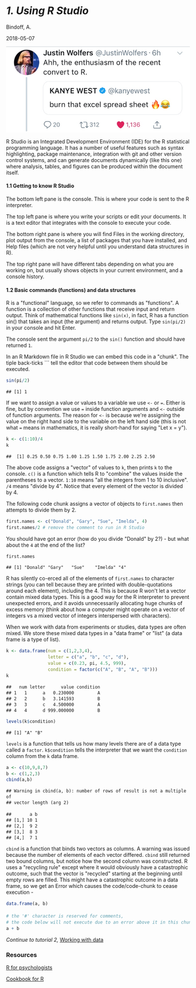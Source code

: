 *1. Using R Studio*
================
Bindoff, A.

2018-05-07

![kanye](kanye.jpg)

R Studio is an Integrated Development Environment (IDE) for the R statistical programming language. It has a number of useful features such as syntax highlighting, package maintenance, integration with git and other version control systems, and can generate documents dynamically (like this one) where analysis, tables, and figures can be produced within the document itself.

#### 1.1 Getting to know R Studio

The bottom left pane is the console. This is where your code is sent to the R interpreter.

The top left pane is where you write your scripts or edit your documents. It is a text editor that integrates with the console to execute your code.

The bottom right pane is where you will find Files in the working directory, plot output from the console, a list of packages that you have installed, and Help files (which are not very helpful until you understand data structures in R).

The top right pane will have different tabs depending on what you are working on, but usually shows objects in your current environment, and a console history.

#### 1.2 Basic commands (functions) and data structures

R is a "functional" language, so we refer to commands as "functions". A function is a collection of other functions that receive input and return output. Think of mathematical functions like `sin(x)`, in fact, R has a function sin() that takes an input (the argument) and returns output. Type `sin(pi/2)` in your console and hit Enter.

The console sent the argument `pi/2` to the `sin()` function and should have returned `1`.

In an R Markdown file in R Studio we can embed this code in a "chunk". The tiple back-ticks \`\`\` tell the editor that code between them should be executed.

``` r
sin(pi/2)
```

    ## [1] 1

If we want to assign a value or values to a variable we use `<-` or `=`. Either is fine, but by convention we use `=` inside function arguments and `<-` outside of function arguments. The reason for `<-` is because we're assigning the value on the right hand side to the variable on the left hand side (this is not what `=` means in mathematics, it is really short-hand for saying "Let x = y").

``` r
k <- c(1:10)/4
k
```

    ##  [1] 0.25 0.50 0.75 1.00 1.25 1.50 1.75 2.00 2.25 2.50

The above code assigns a "vector" of values to `k`, then prints `k` to the console. `c()` is a function which tells R to "combine" the values inside the parentheses to a vector. `1:10` means "all the integers from 1 to 10 inclusive". `/4` means "divide by 4". Notice that every element of the vector is divided by 4.

The following code chunk assigns a vector of objects to `first.names` then attempts to divide them by 2.

``` r
first.names <- c("Donald", "Gary", "Sue", "Imelda", 4)
first.names/2 # remove the comment to run in R Studio
```

You should have got an error (how do you divide "Donald" by 2?) - but what about the `4` at the end of the list?

``` r
first.names
```

    ## [1] "Donald" "Gary"   "Sue"    "Imelda" "4"

R has silently co-erced all of the elements of `first.names` to character strings (you can tell because they are printed with double-quotations around each element), including the 4. This is because R won't let a vector contain mixed data types. This is a good way for the R interpreter to prevent unexpected errors, and it avoids unnecessarily allocating huge chunks of excess memory (think about how a computer might operate on a vector of integers vs a mixed vector of integers interspersed with characters).

When we work with data from experiments or studies, data types are often mixed. We store these mixed data types in a "data frame" or "list" (a data frame is a type of list).

``` r
k <- data.frame(num = c(1,2,3,4),
                letter = c("a", "b", "c", "d"),
                value = c(0.23, pi, 4.5, 999),
                condition = factor(c("A", "B", "A", "B")))
k
```

    ##   num letter      value condition
    ## 1   1      a   0.230000         A
    ## 2   2      b   3.141593         B
    ## 3   3      c   4.500000         A
    ## 4   4      d 999.000000         B

``` r
levels(k$condition)
```

    ## [1] "A" "B"

`levels` is a function that tells us how many levels there are of a data type called a `factor`.
`k$condition` tells the interpreter that we want the `condition` column from the `k` data frame.

``` r
a <- c(10,9,8,7)
b <- c(1,2,3)
cbind(a,b)
```

    ## Warning in cbind(a, b): number of rows of result is not a multiple of
    ## vector length (arg 2)

    ##       a b
    ## [1,] 10 1
    ## [2,]  9 2
    ## [3,]  8 3
    ## [4,]  7 1

`cbind` is a function that binds two vectors as columns. A warning was issued because the number of elements of each vector differed. `cbind` still returned two bound columns, but notice how the second column was constructed. R uses a "recycling rule" except where it would obviously have a catastrophic outcome, such that the vector is "recycled" starting at the beginning until empty rows are filled. This might have a catastrophic outcome in a data frame, so we get an Error which causes the code/code-chunk to cease execution -

``` r
data.frame(a, b)

# the '#' character is reserved for comments,
# the code below will not execute due to an error above it in this chunk
a + b
```

*Continue to tutorial 2,* [Working with data](https://github.com/ABindoff/R_tutorials/blob/master/2_Data.md)

### Resources

[R for psychologists](http://personality-project.org/r/#intro)

[Cookbook for R](http://www.cookbook-r.com/)
